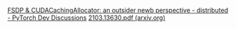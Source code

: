 [FSDP & CUDACachingAllocator: an outsider newb perspective - distributed - PyTorch Dev Discussions](https://dev-discuss.pytorch.org/t/fsdp-cudacachingallocator-an-outsider-newb-perspective/1486)
[2103.13630.pdf (arxiv.org)](https://arxiv.org/pdf/2103.13630.pdf)


